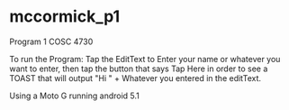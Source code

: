 # mccormick_p1
Program 1 COSC 4730

To run the Program: Tap the EditText to Enter your name or whatever you want to enter, then tap the button that says Tap Here in order to see a TOAST that will output "Hi " + Whatever you entered in the editText. 

Using a Moto G running android 5.1
